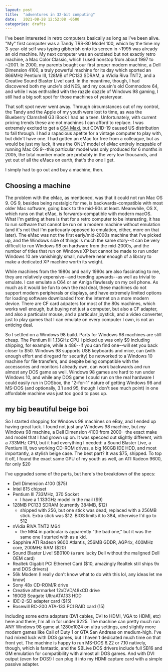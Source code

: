 ```yaml
---
layout: post
title:  "adventures in 32-bit computing"
date:   2021-08-28 12:52:08 -0500
categories: drafts
---
```


I've been interested in retro computers basically as long as I've been alive. "My" first computer was a Tandy TRS-80 Model 100, which by the time my 3-year-old self was typing gibberish onto its screen in ~1995 was already an old machine. My next computer was an outdated but not exactly retro machine, a Mac Color Classic, which I used nonstop from about 1997 to ~2001. In 2000, my parents bought our first proper modern machine, a Dell Dimension 4100, a truly powerful machine for its day which sported an 866MHz Pentium III, 128MB of PC133 SDRAM, a nVidia Riva TNT2, and a Creative Sound Blaster Live! card. In the meantime, though, I had discovered both my uncle's old NES, and my cousin's old Commodore 64, and while I was enthralled with the razzle dazzle of Windows 98 gaming, I still had a big soft spot for those machines of yesteryear. 

That soft spot never went away. Through circumstances out of my control, the Tandy and the Apple of my youth were lost to time, as was the Blueberry Clamshell G3 iBook I had as a teen. Unfortunately, with current pricing trends these are not machines I can afford to replace. I was extremely excited to get a [C64 Maxi](inserturl), but COVID-19 caused US distribution to fall through. I had a rapacious apetite for a vintage computer to play with, but didn't have one. I had gotten an eMac for free from a colleague, but as would be just my luck, it was the ONLY model of eMac entirely incapable of running Mac OS 9--this particular model was only produced for 6 months in 2005, the total number made are probably in the very low thousands, and yet out of all the eMacs on earth, that's the one I get. 

I simply had to go out and buy a machine, then. 

## Choosing a machine

The problem with the eMac, as mentioned, was that it could not run Mac OS 9. OS 9, besides being nostalgic for me, is backwards-compatible with most older Mac software, going back to the mid-90s at least. Meanwhile, OS X, which runs on that eMac, is forwards-compatible with modern macOS. What I'm getting at here is that for a retro computer to be interesting, it has to run software that cannot be run on a modern machine without emulation (and it's not that I'm particuarly opposed to emulation, either, more on that later). The eMac was not the first early/mid-2000s machine that I've picked up, and the Windows side of things is much the same story--it can be very difficult to run Windows 98 on hardware from the mid-2000s, and the number of titles that run on Windows XP but cannot be made to run under Windows 10 are vanishingly small, nowhere near enough of a library to make a dedicated XP machine worth its weight. 

While machines from the 1980s and early 1990s are also fascinating to me, they are relatively expensive--and trending upwards--as well as trivial to emulate. I can emulate a C64 or an Amiga flawlessly on my cell phone. As much as it would be fun to own the real deal, these machines do not support modern peripherals or displays, and have extremely limited options for loading software downloaded from the internet on a more modern device. There are CF card adpaters for most of the 80s machines, which works well enough, but buying not just a computer, but also a CF adapter, and also a particular mouse, and a particular joystick, and a video converter, just to play games that I can emulate on every computer I own, is not an enticing deal. 

So I settled on a Windows 98 build. Parts for Windows 98 machines are still cheap. The Pentium III 1.13GHz CPU I picked up was only $9 including shipping, for example, while a 486--if you can find one--will set you back closer to $50. Windows 98 supports USB keyboards and mice, can (with enough effort and diregard for security) be networked to a Windows 10 machine for file transfers, and despite being compatible with the accessories and monitors I already own, can work backwards and run almost any DOS game as well. Windows 98 games are hard to run under Windows 10, and while any DOS game I could run on the real hardware I could easily run in DOSbox, the "2-for-1" nature of getting Windows 98 and MS-DOS (and optionally, 3.1 and 95, though I don't see much point) in one affordable machine was just too good to pass up. 

## my big beautiful beige boi

So I started shopping for Windows 98 machines on eBay, and I ended up having great luck. I found not just any Windows 98 machine, but *my* Windows 98 machine, a Dell Dimension 4100 from 2000--the exact make and model that I had grown up on. It was specced out slightly different, with a 733MHz CPU, but it had everything I needed: a Sound Blaster Live, a Pentium III, two working CD-ROM drives, a big 160GB IDE HDD, and most importantly, a stylish beige case. The best part? It was $75, shipped. To top it off, I found the exact same GPU of my youth as well, an ATI Radeon 9600, for only $20

I've upgraded some of the parts, but here's the breakdown of the specs:

- Dell Dimension 4100 ($75)
- Intel 815 chipset
- Pentium III 733MHz, 370 Socket
  - I have a 1.133GHz model in the mail ($9)
- 128MB PC133 SDRAM (currently 384MB, $12)
  - shipped with 256, but one stick was dead, replaced with a 256MB stick. Extra stick was $12. BIOS limits it to 384, otherwise I'd go to 512
- nVidia RIVA TNT2 M64
  - the M64 in particular is apparently "the bad one," but it was the same one I started with as a kid. 
- Sapphire ATI Radeon 9600 Atlantis, 256MB GDDR, AGP4x, 400MHz core, 200MHz RAM ($20)
- Sound Blaster Live! SB0100 (a rare lucky Dell without the maligned Dell OEM card)
- Realtek Gigabit PCI Ethernet Card ($10, amazingly Realtek still ships 9x and DOS drivers)
- 56k Modem (I really don't know what to do with this lol, any ideas let me know)
- Sony 48x CD-ROM/R drive
- Creative aftermarket 12xDVD/48xCD drive
- 160GB Seagate UltraATA133 HDD
- IDE-2-SD adapter card ($15)
- Rosewill RC-200 ATA-133 PCI RAID card (15)

Including some extra adapters (DVI cables, DVI to HDMI, VGA to HDMI, etc) here and there, I'm all in for under $225. The machine can pretty much run ANY Windows 98 game at 1280x1024 on ultra settings, and slightly more modern games like Call of Duty 1 or GTA San Andreas on medium-high. I've had mixed luck with DOS games, but I haven't dedicated much time on that front yet. The machine is happy to run MS-DOS 6.22 or 7.10 natively, though, which is fantastic, and the SBLive DOS drivers include full SB16 and GM emulation for compatibility with almost all DOS games. And with DVI output (even for DOS!) I can plug it into my HDMI capture card with a simple passive adapter. 